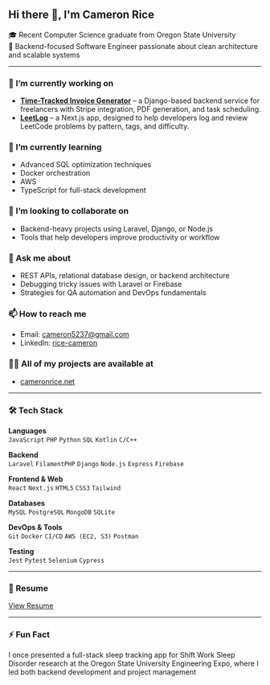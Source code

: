 ## Hi there 👋, I'm Cameron Rice

🎓 Recent Computer Science graduate from Oregon State University  
🧠 Backend-focused Software Engineer passionate about clean architecture and scalable systems

---

### 🔭 I’m currently working on
- **[Time-Tracked Invoice Generator](https://github.com/Rice-Cameron/invoice-generator)** – a Django-based backend service for freelancers with Stripe integration, PDF generation, and task scheduling.
- **[LeetLog](https://github.com/Rice-Cameron/LeetLog)** – a Next.js app, designed to help developers log and review LeetCode problems by pattern, tags, and difficulty.


### 🌱 I’m currently learning
- Advanced SQL optimization techniques  
- Docker orchestration
- AWS
- TypeScript for full-stack development  

### 👯 I’m looking to collaborate on
- Backend-heavy projects using Laravel, Django, or Node.js  
- Tools that help developers improve productivity or workflow

### 💬 Ask me about
- REST APIs, relational database design, or backend architecture  
- Debugging tricky issues with Laravel or Firebase  
- Strategies for QA automation and DevOps fundamentals

### 📫 How to reach me
- Email: cameron5237@gmail.com  
- LinkedIn: [rice-cameron](https://www.linkedin.com/in/rice-cameron)

### 👨‍💻 All of my projects are available at
- [cameronrice.net](https://www.cameronrice.net/)

---

### 🛠️ Tech Stack

**Languages**  
`JavaScript` `PHP` `Python` `SQL` `Kotlin` `C/C++`

**Backend**  
`Laravel` `FilamentPHP` `Django` `Node.js` `Express` `Firebase`

**Frontend & Web**  
`React` `Next.js` `HTML5` `CSS3` `Tailwind`

**Databases**  
`MySQL` `PostgreSQL` `MongoDB` `SQLite`

**DevOps & Tools**  
`Git` `Docker` `CI/CD` `AWS (EC2, S3)` `Postman`

**Testing**  
`Jest` `Pytest` `Selenium` `Cypress`

---

### 📄 Resume
[View Resume]([https://rice-cameron.github.io/resume.pdf](https://www.cameronrice.net/resume))

---

### ⚡ Fun Fact
I once presented a full-stack sleep tracking app for Shift Work Sleep Disorder research at the Oregon State University Engineering Expo, where I led both backend development and project management
